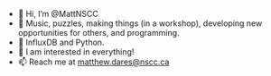 - 👋 Hi, I’m @MattNSCC
- 👀 Music, puzzles, making things (in a workshop), developing new opportunities for others, and programming.
- 🌱 InfluxDB and Python.
- 💞️ I am interested in everything!
- 📫 Reach me at matthew.dares@nscc.ca
